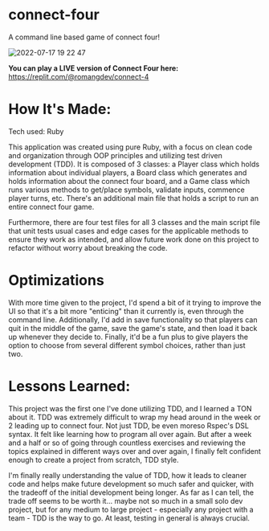 # connect-four

A command line based game of connect four!

![2022-07-17 19 22 47](https://user-images.githubusercontent.com/74276666/179428962-1ddb1868-60e2-44a0-8bfa-f94906f70f6c.gif)

**You can play a LIVE version of Connect Four here:** https://replit.com/@romangdev/connect-4

# How It's Made:
Tech used: Ruby

This application was created using pure Ruby, with a focus on clean code and organization through OOP principles and utilizing test driven development (TDD). It is composed of 3 classes: a Player class which holds information about individual players, a Board class which generates and holds information about the connect four board, and a Game class which runs various methods to get/place symbols, validate inputs, commence player turns, etc. There's an additional main file that holds a script to run an entire connect four game. 

Furthermore, there are four test files for all 3 classes and the main script file that unit tests usual cases and edge cases for the applicable methods to ensure they work as intended, and allow future work done on this project to refactor without worry about breaking the code.

# Optimizations
With more time given to the project, I'd spend a bit of it trying to improve the UI so that it's a bit more "enticing" than it currently is, even through the command line. Additionally, I'd add in save functionality so that players can quit in the middle of the game, save the game's state, and then load it back up whenever they decide to. Finally, it'd be a fun plus to give players the option to choose from several different symbol choices, rather than just two.


# Lessons Learned:
This project was the first one I've done utilizing TDD, and I learned a TON about it. TDD was extremely difficult to wrap my head around in the week or 2 leading up to connect four. Not just TDD, be even moreso Rspec's DSL syntax. It felt like learning how to program all over again. But after a week and a half or so of going through countless exercises and reviewing the topics explained in different ways over and over again, I finally felt confident enough to create a project from scratch, TDD style. 

I'm finally really understanding the value of TDD, how it leads to cleaner code and helps make future development so much safer and quicker, with the tradeoff of the initial development being longer. As far as I can tell, the trade off seems to be worth it... maybe not so much in a small solo dev project, but for any medium to large project - especially any project with a team - TDD is the way to go. At least, testing in general is always crucial. 
